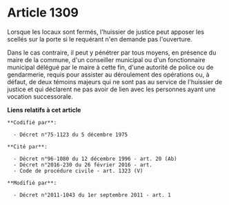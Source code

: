# Article 1309

Lorsque les locaux sont fermés, l'huissier de justice peut apposer les scellés sur la porte si le requérant n'en demande pas
l'ouverture. 

Dans le cas contraire, il peut y pénétrer par tous moyens, en présence du maire de la commune, d'un conseiller municipal ou
d'un fonctionnaire municipal délégué par le maire à cette fin, d'une autorité de police ou de gendarmerie, requis pour
assister au déroulement des opérations ou, à défaut, de deux témoins majeurs qui ne sont pas au service de l'huissier de
justice et qui déclarent ne pas avoir de lien avec les personnes ayant une vocation successorale.

**Liens relatifs à cet article**

	**Codifié par**:

	  - Décret n°75-1123 du 5 décembre 1975

	**Cité par**:

	  - Décret n°96-1080 du 12 décembre 1996 - art. 20 (Ab)
	  - Décret n°2016-230 du 26 février 2016 - art.
	  - Code de procédure civile - art. 1323 (V)

	**Modifié par**:

	  - Décret n°2011-1043 du 1er septembre 2011 - art. 1
